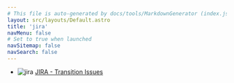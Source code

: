```yaml
---
# This file is auto-generated by docs/tools/MarkdownGenerator (index.js)
layout: src/layouts/Default.astro
title: 'jira'
navMenu: false
# Set to true when launched
navSitemap: false
navSearch: false
---
```


<ul>

<li>

![jira](https://i.octopus.com/library/step-templates/jira.png) [JIRA - Transition Issues](/integrations/jira/jira-transition-issues)

</li>
        
</ul>
